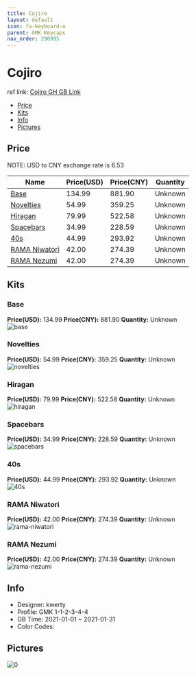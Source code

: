 ```yaml
---
title: Cojiro 
layout: default
icon: fa-keyboard-o
parent: GMK Keycaps
nav_order: 290995
---
```


# Cojiro 

ref link: [Cojiro GH GB Link]()

* [Price](#price)
* [Kits](#kits)
* [Info](#info)
* [Pictures](#pictures)

## Price

NOTE: USD to CNY exchange rate is 6.53

| Name          | Price(USD)   |  Price(CNY) | Quantity |
| ------------- | ------------ |  ---------- | -------- |
|[Base](#base)|134.99|881.90|Unknown|
|[Novelties](#novelties)|54.99|359.25|Unknown|
|[Hiragan](#hiragan)|79.99|522.58|Unknown|
|[Spacebars](#spacebars)|34.99|228.59|Unknown|
|[40s](#40s)|44.99|293.92|Unknown|
|[RAMA Niwatori](#rama-niwatori)|42.00|274.39|Unknown|
|[RAMA Nezumi](#rama-nezumi)|42.00|274.39|Unknown|


## Kits
### Base  
**Price(USD):** 134.99	**Price(CNY):** 881.90	**Quantity:** Unknown  
<img src="{{ 'assets/images/gmk-keycaps/Cojiro/kits_pics/base.png' | relative_url }}" alt="base" class="image featured">

### Novelties  
**Price(USD):** 54.99	**Price(CNY):** 359.25	**Quantity:** Unknown  
<img src="{{ 'assets/images/gmk-keycaps/Cojiro/kits_pics/novelties.png' | relative_url }}" alt="novelties" class="image featured">

### Hiragan  
**Price(USD):** 79.99	**Price(CNY):** 522.58	**Quantity:** Unknown  
<img src="{{ 'assets/images/gmk-keycaps/Cojiro/kits_pics/hiragan.png' | relative_url }}" alt="hiragan" class="image featured">

### Spacebars  
**Price(USD):** 34.99	**Price(CNY):** 228.59	**Quantity:** Unknown  
<img src="{{ 'assets/images/gmk-keycaps/Cojiro/kits_pics/spacebars.png' | relative_url }}" alt="spacebars" class="image featured">

### 40s  
**Price(USD):** 44.99	**Price(CNY):** 293.92	**Quantity:** Unknown  
<img src="{{ 'assets/images/gmk-keycaps/Cojiro/kits_pics/40s.png' | relative_url }}" alt="40s" class="image featured">

### RAMA Niwatori  
**Price(USD):** 42.00	**Price(CNY):** 274.39	**Quantity:** Unknown  
<img src="{{ 'assets/images/gmk-keycaps/Cojiro/kits_pics/rama-niwatori.png' | relative_url }}" alt="rama-niwatori" class="image featured">

### RAMA Nezumi  
**Price(USD):** 42.00	**Price(CNY):** 274.39	**Quantity:** Unknown  
<img src="{{ 'assets/images/gmk-keycaps/Cojiro/kits_pics/rama-nezumi.png' | relative_url }}" alt="rama-nezumi" class="image featured">

## Info
* Designer: kwerty  
* Profile: GMK 1-1-2-3-4-4  
* GB Time: 2021-01-01 ~ 2021-01-31  
* Color Codes:  


## Pictures  
<img src="{{ 'assets/images/gmk-keycaps/Cojiro/rendering_pics/0.jpg' | relative_url }}" alt="0" class="image featured">
